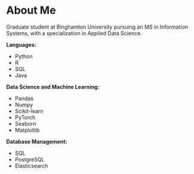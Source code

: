 # About Me

Graduate student at Binghamton University pursuing an MS in Information Systems, with a specialization in Applied Data Science.

**Languages:**

- Python
- R
- SQL
- Java

**Data Science and Machine Learning:**

- Pandas
- Numpy
- Scikit-learn
- PyTorch
- Seaborn
- Matplotlib

**Database Management:**

- SQL
- PostgreSQL
- Elasticsearch
